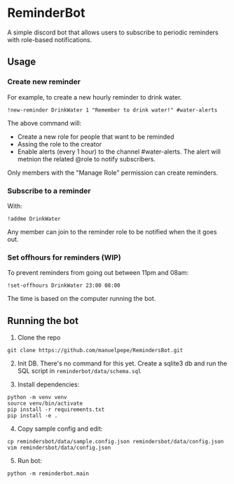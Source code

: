 # ReminderBot

A simple discord bot that allows users to subscribe to periodic reminders with role-based notifications.


## Usage

### Create new reminder

For example, to create a new hourly reminder to drink water. 

```
!new-reminder DrinkWater 1 "Remember to drink water!" #water-alerts
```

The above command will: 

* Create a new role for people that want to be reminded
* Assing the role to the creator
* Enable alerts (every 1 hour) to the channel #water-alerts. The alert will metnion the related @role to notify subscribers.

Only members with the "Manage Role" permission can create reminders.

### Subscribe to a reminder

With:

```
!addme DrinkWater
```

Any member can join to the reminder role to be notified when the it goes out.

### Set offhours for reminders (WIP)

To prevent reminders from going out between 11pm and 08am:

```
!set-offhours DrinkWater 23:00 08:00
```

The time is based on the computer running the bot.

## Running the bot

1. Clone the repo

```
git clone https://github.com/manuelpepe/RemindersBot.git
```

2. Init DB. There's no command for this yet. Create a sqlite3 db and run the SQL script in `reminderbot/data/schema.sql`

3. Install dependencies:

```
python -m venv venv
source venv/bin/activate
pip install -r requirements.txt
pip install -e .
```

4. Copy sample config and edit:

```
cp remindersbot/data/sample.config.json remindersbot/data/config.json
vim remindersbot/data/config.json
```

5. Run bot:

```
python -m reminderbot.main
```
